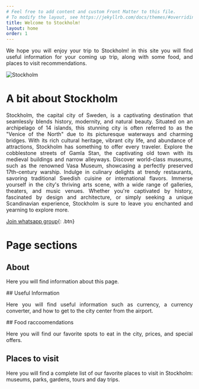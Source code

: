 ```yaml
---
# Feel free to add content and custom Front Matter to this file.
# To modify the layout, see https://jekyllrb.com/docs/themes/#overriding-theme-defaults
title: Welcome to Stockholm!
layout: home
order: 1
---
```


<p align="justify">
We hope you will enjoy your trip to Stockholm! in this site you will find useful information for your coming up trip, along with some food, and places to visit recommendations.
</p>

![Stockholm](https://external-content.duckduckgo.com/iu/?u=https%3A%2F%2Fwallpapercave.com%2Fwp%2Fwp2025121.jpg&f=1&nofb=1&ipt=99c9d3a841852637e74c61262cc3b90f1920b7896d89005cbffff387311d3251&ipo=images)

# A bit about Stockholm 

<p align="justify">
Stockholm, the capital city of Sweden, is a captivating destination that seamlessly blends history, modernity, and natural beauty. Situated on an archipelago of 14 islands, this stunning city is often referred to as the "Venice of the North" due to its picturesque waterways and charming bridges. With its rich cultural heritage, vibrant city life, and abundance of attractions, Stockholm has something to offer every traveler. Explore the cobblestone streets of Gamla Stan, the captivating old town with its medieval buildings and narrow alleyways. Discover world-class museums, such as the renowned Vasa Museum, showcasing a perfectly preserved 17th-century warship. Indulge in culinary delights at trendy restaurants, savoring traditional Swedish cuisine or international flavors. Immerse yourself in the city's thriving arts scene, with a wide range of galleries, theaters, and music venues. Whether you're captivated by history, fascinated by design and architecture, or simply seeking a unique Scandinavian experience, Stockholm is sure to leave you enchanted and yearning to explore more.
</p>

[Join whatsapp group](https://chat.whatsapp.com/IbxXyguvwwgKU0YFVTPXIu){: .btn}

# Page sections

## About 
<p align="justify">
Here you will find information about this page.
</p>
## Useful Information 
<p align="justify">
Here you will find useful information such as currency, a currency converter, and how to get to the city center from the airport.
</p>
## Food raccoomendations 

<p align="justify">
Here you will find our favorite spots to eat in the city, prices, and special offers.
</p>

## Places to visit 
<p align="justify">
Here you will find a complete list of our favorite places to visit in Stockholm: museums, parks, gardens, tours and day trips.
</p>